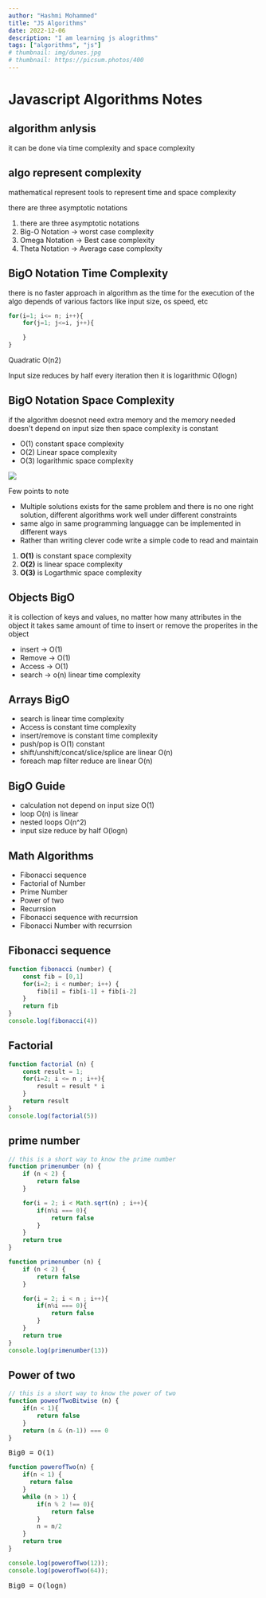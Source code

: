 ```yaml
---
author: "Hashmi Mohammed"
title: "JS Algorithms"
date: 2022-12-06
description: "I am learning js alogrithms"
tags: ["algorithms", "js"]
# thumbnail: img/dunes.jpg
# thumbnail: https://picsum.photos/400
---
```

Javascript Algorithms Notes
===========================

algorithm anlysis
-----------------

it can be done via time complexity and space complexity

algo represent complexity
-------------------------

mathematical represent tools to represent time and space complexity

there are three asymptotic notations

1.  there are three asymptotic notations
2.  Big-O Notation -> worst case complexity
3.  Omega Notation -> Best case complexity
4.  Theta Notation -> Average case complexity

BigO Notation Time Complexity
-----------------------------

there is no faster approach in algorithm as the time for the execution of the algo depends of various factors like input size, os speed, etc
```javascript
for(i=1; i<= n; i++){
    for(j=1; j<=i, j++){

    }
}
```

Quadratic O(n2)

Input size reduces by half every iteration then it is logarithmic O(logn)

BigO Notation Space Complexity
------------------------------

if the algorithm doesnot need extra memory and the memory needed doesn't depend on input size then space complexity is constant

*   O(1) constant space complexity
*   O(2) Linear space complexity
*   O(3) logarithmic space complexity

![](/bigocomplexity_chart.png)

Few points to note

*   Multiple solutions exists for the same problem and there is no one right solution, different algorithms work well under different constraints
*   same algo in same programming languagge can be implemented in different ways
*   Rather than writing clever code write a simple code to read and maintain

1.  **O(1)** is constant space complexity
2.  **O(2)** is linear space complexity
3.  **O(3)** is Logarthmic space complexity

Objects BigO
------------

it is collection of keys and values, no matter how many attributes in the object it takes same amount of time to insert or remove the properites in the object

*   insert -> O(1)
*   Remove -> O(1)
*   Access -> O(1)
*   search -> o(n) linear time complexity

Arrays BigO
-----------

*   search is linear time complexity
*   Access is constant time complexity
*   insert/remove is constant time complexity
*   push/pop is O(1) constant
*   shift/unshift/concat/slice/splice are linear O(n)
*   foreach map filter reduce are linear O(n)

BigO Guide
----------

*   calculation not depend on input size O(1)
*   loop O(n) is linear
*   nested loops O(n^2)
*   input size reduce by half O(logn)

Math Algorithms
---------------

*   Fibonacci sequence
*   Factorial of Number
*   Prime Number
*   Power of two
*   Recurrsion
*   Fibonacci sequence with recurrsion
*   Fibonacci Number with recurrsion

Fibonacci sequence
------------------
```javascript
function fibonacci (number) {
    const fib = [0,1]
    for(i=2; i < number; i++) {
        fib[i] = fib[i-1] + fib[i-2]
    }
    return fib
}
console.log(fibonacci(4))
```

Factorial
---------
```javascript
function factorial (n) {
    const result = 1;
    for(i=2; i <= n ; i++){
        result = result * i
    }
    return result
}
console.log(factorial(5))
```

prime number
------------
```javascript
// this is a short way to know the prime number
function primenumber (n) {
    if (n < 2) {
        return false
    }

    for(i = 2; i < Math.sqrt(n) ; i++){
        if(n%i === 0){
            return false
        }
    }
    return true
}

function primenumber (n) {
    if (n < 2) {
        return false
    }

    for(i = 2; i < n ; i++){
        if(n%i === 0){
            return false
        }
    }
    return true
}
console.log(primenumber(13))
```

Power of two
------------
```javascript
// this is a short way to know the power of two
function poweofTwoBitwise (n) {
    if(n < 1){
        return false
    }
    return (n & (n-1)) === 0
}
```
<kbd>Big0 = O(1)</kbd>

```javascript
function powerofTwo(n) {
    if(n < 1) {
      return false
    }
    while (n > 1) {
        if(n % 2 !== 0){
            return false
        }
        n = n/2
    }
    return true
}

console.log(powerofTwo(12));
console.log(powerofTwo(64));
```
<kbd>Big0 = O(logn)</kbd>
                        
                        
                    
